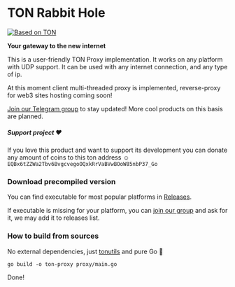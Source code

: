 # TON Rabbit Hole
[![Based on TON][ton-svg]][ton]

**Your gateway to the new internet**

This is a user-friendly TON Proxy implementation. It works on any platform with UDP support. It can be used with any internet connection, and any type of ip.  

At this moment client multi-threaded proxy is implemented, reverse-proxy for web3 sites hosting coming soon!

[Join our Telegram group](https://t.me/tonrh) to stay updated! More cool products on this basis are planned.

##### Support project ❤️
If you love this product and want to support its development you can donate any amount of coins to this ton address ☺️
`EQBx6tZZWa2Tbv6BvgcvegoOQxkRrVaBVwBOoW85nbP37_Go`

### Download precompiled version
You can find executable for most popular platforms in [Releases](https://github.com/xssnick/TON-RabbitHole/releases).

If executable is missing for your platform, you can [join our group](https://t.me/tonrh) and ask for it, we may add it to releases list.
### How to build from sources
No external dependencies, just [tonutils](https://github.com/xssnick/tonutils-go) and pure Go 🤘
 ```
go build -o ton-proxy proxy/main.go
 ```
Done!

<!-- Badges -->
[ton-svg]: https://img.shields.io/badge/Based%20on-TON-blue
[ton]: https://ton.org
